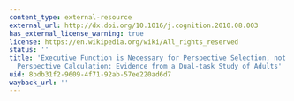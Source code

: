 ```yaml
---
content_type: external-resource
external_url: http://dx.doi.org/10.1016/j.cognition.2010.08.003
has_external_license_warning: true
license: https://en.wikipedia.org/wiki/All_rights_reserved
status: ''
title: 'Executive Function is Necessary for Perspective Selection, not Level-1 Visual
  Perspective Calculation: Evidence from a Dual-task Study of Adults'
uid: 8bdb31f2-9609-4f71-92ab-57ee220ad6d7
wayback_url: ''
---
```


